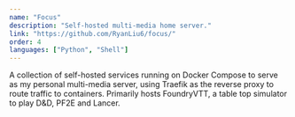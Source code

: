 ```yaml
---
name: "Focus"
description: "Self-hosted multi-media home server."
link: "https://github.com/RyanLiu6/focus/"
order: 4
languages: ["Python", "Shell"]
---
```


A collection of self-hosted services running on Docker Compose to serve as my personal multi-media server, using Traefik as the reverse proxy to route traffic to containers. Primarily hosts FoundryVTT, a table top simulator to play D&D, PF2E and Lancer.
